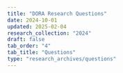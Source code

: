 ```yaml
---
title: "DORA Research Questions"
date: 2024-10-01
updated: 2025-02-04
research_collection: "2024"
draft: false
tab_order: "4"
tab_title: "Questions"
type: "research_archives/questions"
---
```

